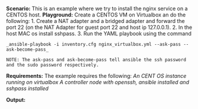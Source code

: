 


**Scenario:** This is an example where we try to install the nginx service on a CENTOS host.
**Playground:** Create a CENTOS VM on Virtualbox an do the following:
	1. Create a NAT adapter and a bridged adapter and forward the port 22 (on the NAT Adapter for guest port 22 and host ip 127.0.0.1).
	2. In the host MAC os install sshpass.
	3. Run the YAML playbook using the command 
				
	_ansible-playbook -i inventory.cfg nginx_virtualbox.yml --ask-pass --ask-become-pass_

	NOTE: The ask-pass and ask-become-pass tell ansible the ssh password and the sudo password respectively. 

**Requirements:**
The example requires the following:
	_An CENT OS instance running on virtualbox_
	_A controller node with openssh, ansible installed and sshpass installed_
	
**Output:**


